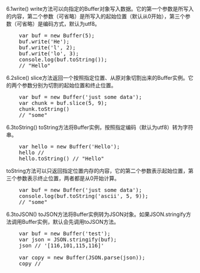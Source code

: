 6.1write()
write方法可以向指定的Buffer对象写入数据。它的第一个参数是所写入的内容，第二个参数（可省略）是所写入的起始位置（默认从0开始），第三个参数（可省略）是编码方式，默认为utf8。
<pre>
    var buf = new Buffer(5);
    buf.write('He');
    buf.write('l', 2);
    buf.write('lo', 3);
    console.log(buf.toString());
    // "Hello"
</pre>

6.2slice()
slice方法返回一个按照指定位置、从原对象切割出来的Buffer实例。它的两个参数分别为切割的起始位置和终止位置。
<pre>
    var buf = new Buffer('just some data');
    var chunk = buf.slice(5, 9);
    chunk.toString()
    // "some"
</pre>

6.3toString()
toString方法将Buffer实例，按照指定编码（默认为utf8）转为字符串。
<pre>
    var hello = new Buffer('Hello');
    hello // <Buffer 48 65 6c 6c 6f>
    hello.toString() // "Hello"
</pre>
toString方法可以只返回指定位置内存的内容，它的第二个参数表示起始位置，第三个参数表示终止位置，两者都是从0开始计算。
<pre>
    var buf = new Buffer('just some data');
    console.log(buf.toString('ascii', 5, 9));
    // "some"
</pre>

6.3toJSON()
toJSON方法将Buffer实例转为JSON对象。如果JSON.stringify方法调用Buffer实例，默认会先调用toJSON方法。
<pre>
    var buf = new Buffer('test');
    var json = JSON.stringify(buf);
    json // '[116,101,115,116]'

    var copy = new Buffer(JSON.parse(json));
    copy // <Buffer 74 65 73 74>
</pre>
